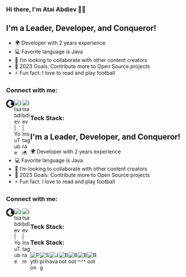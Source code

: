 ### Hi there, I'm Atai Abdiev  🐱‍👤



## I'm a Leader, Developer, and Conqueror!

- 🌍 Developer with 2 years experience
- 💻 Favorite language is Java
- 👯 I’m looking to collaborate with other content creators
- 🥅 2023 Goals: Contribute more to Open Source projects
- ⚡ Fun fact: I love to read and play football



### Connect with me:

[<img align="left" alt="itsabdiev's website" width="22px" src="https://raw.githubusercontent.com/iconic/open-iconic/master/svg/globe.svg" />][website]
[<img align="left" alt="itsabdiev | YouTube"   width="22px" src="https://cdn.jsdelivr.net/npm/simple-icons@v3/icons/youtube.svg" />][youtube]

[<img align="left" alt="itsabdiev | Instagram" width="22px" src="https://cdn.jsdelivr.net/npm/simple-icons@v3/icons/instagram.svg" />][instagram]

<br />

### Teck Stack:



## I'm a Leader, Developer, and Conqueror!

- 🌍 Developer with 2 years experience
- 💻 Favorite language is Java
- 👯 I’m looking to collaborate with other content creators
- 🥅 2023 Goals: Contribute more to Open Source projects
- ⚡ Fun fact: I love to read and play football



### Connect with me:

[<img align="left" alt="itsabdiev's website" width="22px" src="https://raw.githubusercontent.com/iconic/open-iconic/master/svg/globe.svg" />][website]
[<img align="left" alt="itsabdiev | YouTube"   width="22px" src="https://cdn.jsdelivr.net/npm/simple-icons@v3/icons/youtube.svg" />][youtube]

[<img align="left" alt="itsabdiev | Instagram" width="22px" src="https://cdn.jsdelivr.net/npm/simple-icons@v3/icons/instagram.svg" />][instagram]

<br />

### Teck Stack:



### Teck Stack:

<img align="left" alt="Python" width="26px" src="https://cdn0.iconfinder.com/data/icons/flat-round-system/512/java-512.png" style="vertical-align:middle" />
<img align="left" alt="Spring" width="26px" src="https://spring.io/img/spring.svg" style="vertical-align:middle" />
<img align="left" alt="Java" width="26px" src="https://upload.wikimedia.org/wikipedia/commons/thumb/9/9c/IntelliJ_IDEA_Icon.svg/1200px-IntelliJ_IDEA_Icon.svg.png" style="vertical-align:middle" />
<img align="left" alt="Boot" width="26px" src="https://upload.wikimedia.org/wikipedia/commons/thumb/2/29/Postgresql_elephant.svg/1200px-Postgresql_elephant.svg.png" style="vertical-align:middle" />
<img align="left" alt="Boot" width="26px" src="https://img.uxwing.com/wp-content/themes/uxwing/download/brands-social-media/postman-icon.png" style="vertical-align:middle" />
<img align="left" alt="Boot" width="26px" height = "26px" src="https://uploads-ssl.webflow.com/62038ffc9cd2db4558e3c7b7/623b44a1913c46041e39c836_kafka.svg" style="vertical-align:middle" />
<img align="left" alt="Boot" width="26px" src="https://junit.org/junit5/assets/img/junit5-logo.png" style="vertical-align:middle" />

<br />
<br />


<br />
<br />


<br />
<br />







[website]: https://itsabdiev.github.io/Everest/


[youtube]: https://www.youtube.com/channel/UCEuLEEzKAAwwezAIFld1HOw
[instagram]: https://www.instagram.com/itsabdiev/


